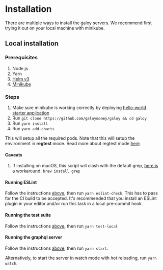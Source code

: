 # Installation

There are multiple ways to install the galoy servers. We recommend first trying it out on your local machine with minikube.

## Local installation

### Prerequisites
1. Node.js
2. Yarn
3. [Helm v3](https://helm.sh/docs/intro/install/)
4. [Minikube](https://minikube.sigs.k8s.io/docs/start/)

### Steps

1. Make sure minikube is working correctly by deploying [hello-world starter application](https://minikube.sigs.k8s.io/docs/start/)
2. Run `git clone https://github.com/galoymoney/galoy && cd galoy`
3. Run `yarn install`
4. Run `yarn add-charts`

This will setup all the required pods. Note that this will setup the environment in **regtest** mode. Read more about regtest mode [here](https://developer.bitcoin.org/examples/testing.html#regtest-mode).

#### Caveats
1. If installing on macOS, this script will clash with the default grep, [here is a workaround](https://stackoverflow.com/questions/16658333/grep-p-no-longer-works-how-can-i-rewrite-my-searches): `brew install grep`

#### Running ESLint

Follow the instructions [above](#steps), then run `yarn eslint-check`. This has to pass for the CI build to be accepted. It's recommended that you install an ESLint plugin in your editor and/or run this task in a local pre-commit hook.

#### Running the test suite

Follow the instructions [above](#steps), then run `yarn test-local`

#### Running the graphql server

Follow the instructions [above](#steps), then run `yarn start`.

Alternatively, to start the server in watch mode with hot reloading, run `yarn watch`.
